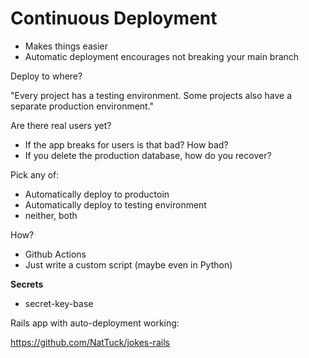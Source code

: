 
# Continuous Deployment

 - Makes things easier
 - Automatic deployment encourages not breaking your
   main branch

Deploy to where?

"Every project has a testing environment. Some projects also
have a separate production environment."

Are there real users yet?

 - If the app breaks for users is that bad? How bad?
 - If you delete the production database, how do you recover? 

Pick any of:

 - Automatically deploy to productoin
 - Automatically deploy to testing environment
 - neither, both

How?

 - Github Actions
 - Just write a custom script (maybe even in Python)

**Secrets**

 - secret-key-base

Rails app with auto-deployment working:

https://github.com/NatTuck/jokes-rails
